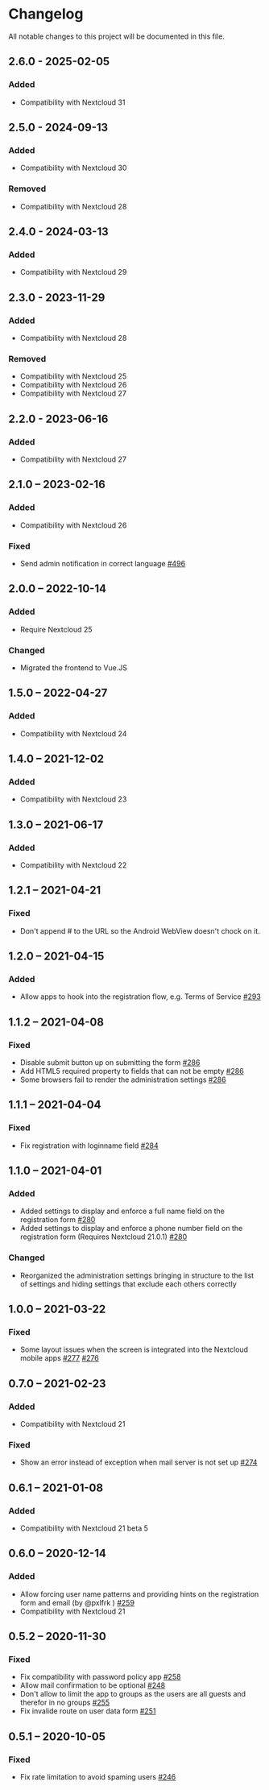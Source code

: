 <!--
  - SPDX-FileCopyrightText: 2020 Nextcloud GmbH and Nextcloud contributors
  - SPDX-FileCopyrightText: 2014 Pellaeon Lin <pellaeon@hs.ntnu.edu.tw>
  - SPDX-License-Identifier: AGPL-3.0-or-later
-->
# Changelog
All notable changes to this project will be documented in this file.

## 2.6.0 - 2025-02-05

### Added

- Compatibility with Nextcloud 31

## 2.5.0 - 2024-09-13

### Added

- Compatibility with Nextcloud 30

### Removed

- Compatibility with Nextcloud 28

## 2.4.0 - 2024-03-13

### Added

- Compatibility with Nextcloud 29

## 2.3.0 - 2023-11-29
### Added
- Compatibility with Nextcloud 28

### Removed
- Compatibility with Nextcloud 25
- Compatibility with Nextcloud 26
- Compatibility with Nextcloud 27

## 2.2.0 - 2023-06-16
### Added
- Compatibility with Nextcloud 27

## 2.1.0 – 2023-02-16
### Added
- Compatibility with Nextcloud 26

### Fixed
- Send admin notification in correct language
  [#496](https://github.com/nextcloud/registration/pull/496)

## 2.0.0 – 2022-10-14
### Added
- Require Nextcloud 25

### Changed
- Migrated the frontend to Vue.JS

## 1.5.0 – 2022-04-27
### Added
- Compatibility with Nextcloud 24

## 1.4.0 – 2021-12-02
### Added
- Compatibility with Nextcloud 23

## 1.3.0 – 2021-06-17
### Added
- Compatibility with Nextcloud 22

## 1.2.1 – 2021-04-21
### Fixed
- Don't append # to the URL so the Android WebView doesn't chock on it.

## 1.2.0 – 2021-04-15
### Added
- Allow apps to hook into the registration flow, e.g. Terms of Service
  [#293](https://github.com/nextcloud/registration/pull/293)

## 1.1.2 – 2021-04-08
### Fixed
- Disable submit button up on submitting the form
  [#286](https://github.com/nextcloud/registration/pull/286)
- Add HTML5 required property to fields that can not be empty
  [#286](https://github.com/nextcloud/registration/pull/286)
- Some browsers fail to render the administration settings
  [#286](https://github.com/nextcloud/registration/pull/286)

## 1.1.1 – 2021-04-04
### Fixed
- Fix registration with loginname field
  [#284](https://github.com/nextcloud/registration/pull/284)

## 1.1.0 – 2021-04-01
### Added
- Added settings to display and enforce a full name field on the registration form
  [#280](https://github.com/nextcloud/registration/pull/280)
- Added settings to display and enforce a phone number field on the registration form (Requires Nextcloud 21.0.1)
  [#280](https://github.com/nextcloud/registration/pull/280)
  
### Changed
- Reorganized the administration settings bringing in structure to the list of settings and hiding settings that exclude each others correctly

## 1.0.0 – 2021-03-22
### Fixed
- Some layout issues when the screen is integrated into the Nextcloud mobile apps
  [#277](https://github.com/nextcloud/registration/pull/277)
  [#276](https://github.com/nextcloud/registration/pull/276)

## 0.7.0 – 2021-02-23
### Added
 - Compatibility with Nextcloud 21

### Fixed
- Show an error instead of exception when mail server is not set up
  [#274](https://github.com/nextcloud/registration/pull/274)

## 0.6.1 – 2021-01-08
### Added
 - Compatibility with Nextcloud 21 beta 5

## 0.6.0 – 2020-12-14
### Added
 - Allow forcing user name patterns and providing hints on the registration form and email (by @pxlfrk )
    [#259](https://github.com/nextcloud/registration/pull/259)
 - Compatibility with Nextcloud 21

## 0.5.2 – 2020-11-30
### Fixed
 - Fix compatibility with password policy app
    [#258](https://github.com/nextcloud/registration/pull/258)
 - Allow mail confirmation to be optional
    [#248](https://github.com/nextcloud/registration/pull/248)
 - Don't allow to limit the app to groups as the users are all guests and therefor in no groups
    [#255](https://github.com/nextcloud/registration/pull/255)
 - Fix invalide route on user data form
    [#251](https://github.com/nextcloud/registration/pull/251)

## 0.5.1 – 2020-10-05
### Fixed
 - Fix rate limitation to avoid spaming users
    [#246](https://github.com/nextcloud/registration/pull/246)
